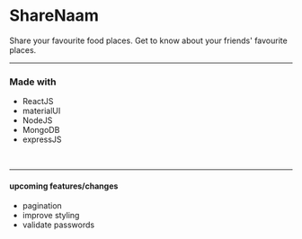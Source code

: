 # ShareNaam
Share your favourite food places.
Get to know about your friends' favourite places.

---
### Made with
- ReactJS
- materialUI
- NodeJS
- MongoDB
- expressJS

<br>

---
#### upcoming features/changes
- pagination
- improve styling
- validate passwords